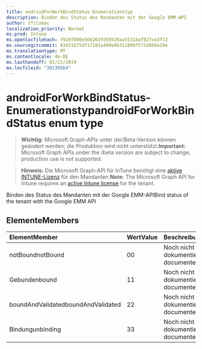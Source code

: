 ```yaml
---
title: androidForWorkBindStatus-Enumerationstyp
description: Binden des Status des Mandanten mit der Google EMM-API
author: tfitzmac
localization_priority: Normal
ms.prod: Intune
ms.openlocfilehash: f926f808e566263fd59526aa5531baf827ce3f72
ms.sourcegitcommit: 03421b75d717101a499e0b311890f5714056e29e
ms.translationtype: MT
ms.contentlocale: de-DE
ms.lasthandoff: 02/21/2019
ms.locfileid: "30139564"
---
```

# <a name="androidforworkbindstatus-enum-type"></a><span data-ttu-id="f9781-103">androidForWorkBindStatus-Enumerationstyp</span><span class="sxs-lookup"><span data-stu-id="f9781-103">androidForWorkBindStatus enum type</span></span>

> <span data-ttu-id="f9781-104">**Wichtig:** Microsoft Graph-APIs unter der/Beta-Version können geändert werden; die Produktion wird nicht unterstützt.</span><span class="sxs-lookup"><span data-stu-id="f9781-104">**Important:** Microsoft Graph APIs under the /beta version are subject to change; production use is not supported.</span></span>

> <span data-ttu-id="f9781-105">**Hinweis:** Die Microsoft Graph-API für InTune benötigt eine [aktive INTUNE-Lizenz](https://go.microsoft.com/fwlink/?linkid=839381) für den Mandanten.</span><span class="sxs-lookup"><span data-stu-id="f9781-105">**Note:** The Microsoft Graph API for Intune requires an [active Intune license](https://go.microsoft.com/fwlink/?linkid=839381) for the tenant.</span></span>

<span data-ttu-id="f9781-106">Binden des Status des Mandanten mit der Google EMM-API</span><span class="sxs-lookup"><span data-stu-id="f9781-106">Bind status of the tenant with the Google EMM API</span></span>

## <a name="members"></a><span data-ttu-id="f9781-107">Elemente</span><span class="sxs-lookup"><span data-stu-id="f9781-107">Members</span></span>
|<span data-ttu-id="f9781-108">Element</span><span class="sxs-lookup"><span data-stu-id="f9781-108">Member</span></span>|<span data-ttu-id="f9781-109">Wert</span><span class="sxs-lookup"><span data-stu-id="f9781-109">Value</span></span>|<span data-ttu-id="f9781-110">Beschreibung</span><span class="sxs-lookup"><span data-stu-id="f9781-110">Description</span></span>|
|:---|:---|:---|
|<span data-ttu-id="f9781-111">notBound</span><span class="sxs-lookup"><span data-stu-id="f9781-111">notBound</span></span>|<span data-ttu-id="f9781-112">0</span><span class="sxs-lookup"><span data-stu-id="f9781-112">0</span></span>|<span data-ttu-id="f9781-113">Noch nicht dokumentiert</span><span class="sxs-lookup"><span data-stu-id="f9781-113">Not yet documented</span></span>|
|<span data-ttu-id="f9781-114">Gebunden</span><span class="sxs-lookup"><span data-stu-id="f9781-114">bound</span></span>|<span data-ttu-id="f9781-115">1</span><span class="sxs-lookup"><span data-stu-id="f9781-115">1</span></span>|<span data-ttu-id="f9781-116">Noch nicht dokumentiert</span><span class="sxs-lookup"><span data-stu-id="f9781-116">Not yet documented</span></span>|
|<span data-ttu-id="f9781-117">boundAndValidated</span><span class="sxs-lookup"><span data-stu-id="f9781-117">boundAndValidated</span></span>|<span data-ttu-id="f9781-118">2</span><span class="sxs-lookup"><span data-stu-id="f9781-118">2</span></span>|<span data-ttu-id="f9781-119">Noch nicht dokumentiert</span><span class="sxs-lookup"><span data-stu-id="f9781-119">Not yet documented</span></span>|
|<span data-ttu-id="f9781-120">Bindung</span><span class="sxs-lookup"><span data-stu-id="f9781-120">unbinding</span></span>|<span data-ttu-id="f9781-121">3</span><span class="sxs-lookup"><span data-stu-id="f9781-121">3</span></span>|<span data-ttu-id="f9781-122">Noch nicht dokumentiert</span><span class="sxs-lookup"><span data-stu-id="f9781-122">Not yet documented</span></span>|




